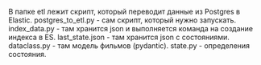 В папке etl лежит скрипт, который переводит данные из Postgres в Elastic.
postgres_to_etl.py - сам скрипт, который нужно запускать.
index_data.py - там хранится json и выполняется команда на создание индекса в ES.
last_state.json - там хранится json с состояниями.
dataclass.py - там модель фильмов (pydantic).
state.py - определения состояния.